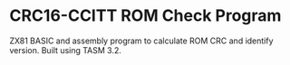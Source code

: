 # CRC16-CCITT ROM Check Program
ZX81 BASIC and assembly program to calculate ROM CRC and identify version.
Built using TASM 3.2.
